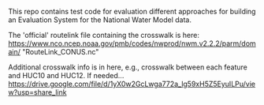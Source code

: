 This repo contains test code for evaluation different approaches for building an
Evaluation System for the National Water Model data.

The 'official' routelink file containing the crosswalk is here: 
https://www.nco.ncep.noaa.gov/pmb/codes/nwprod/nwm.v2.2.2/parm/domain/
"RouteLink_CONUS.nc"

Additional crosswalk info is in here, e.g., crosswalk between each feature and HUC10 and HUC12.  If needed... 
https://drive.google.com/file/d/1yX0w2GcLwga772a_lg59xH5Z5EyuILPu/view?usp=share_link
